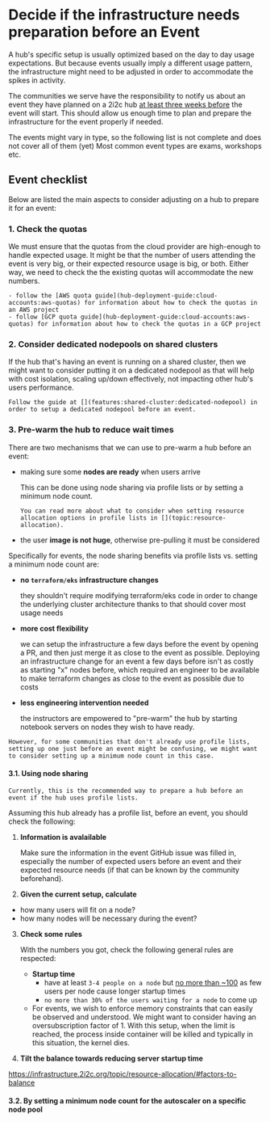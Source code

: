 # Decide if the infrastructure needs preparation before an Event

A hub's specific setup is usually optimized based on the day to day usage expectations. But because events usually imply a different usage pattern, the infrastructure might need to be adjusted in order to accommodate the spikes in activity.

The communities we serve have the responsibility to notify us about an event they have planned on a 2i2c hub [at least three weeks before](https://docs.2i2c.org/community/events/#notify-the-2i2c-team-about-the-event) the event will start. This should allow us enough time to plan and prepare the infrastructure for the event properly if needed.

The events might vary in type, so the following list is not complete and does not cover all of them (yet) Most common event types are exams, workshops etc.

## Event checklist

Below are listed the main aspects to consider adjusting on a hub to prepare it for an event:

### 1. Check the quotas

We must ensure that the quotas from the cloud provider are high-enough to handle expected usage. It might be that the number of users attending the event is very big, or their expected resource usage is big, or both. Either way, we need to check the the existing quotas will accommodate the new numbers.

```{tip}
- follow the [AWS quota guide](hub-deployment-guide:cloud-accounts:aws-quotas) for information about how to check the quotas in an AWS project
- follow [GCP quota guide](hub-deployment-guide:cloud-accounts:aws-quotas) for information about how to check the quotas in a GCP project
```

### 2. Consider dedicated nodepools on shared clusters

If the hub that's having an event is running on a shared cluster, then we might want to consider putting it on a dedicated nodepool as that will help with cost isolation, scaling up/down effectively, not impacting other hub's users performance.

```{tip}
Follow the guide at [](features:shared-cluster:dedicated-nodepool) in order to setup a dedicated nodepool before an event.
```

### 3. Pre-warm the hub to reduce wait times

There are two mechanisms that we can use to pre-warm a hub before an event:
  - making sure some **nodes are ready** when users arrive

    This can be done using node sharing via profile lists or by setting a minimum node count.
    ```{note}
    You can read more about what to consider when setting resource allocation options in profile lists in [](topic:resource-allocation).
    ```

  - the user **image is not huge**, otherwise pre-pulling it must be considered


Specifically for events, the node sharing benefits via profile lists vs. setting a minimum node count are:

  - **no `terraform/eks` infrastructure changes**

    they shouldn't require modifying terraform/eks code in order to change the underlying cluster architecture thanks to [](topic:cluster-design:instance-type) that should cover most usage needs

  - **more cost flexibility**

    we can setup the infrastructure a few days before the event by opening a PR, and then just merge it as close to the event as possible. Deploying an infrastructure change for an event a few days before isn't as costly as starting "x" nodes before, which required an engineer to be available to make terraform changes as close to the event as possible due to costs

  - **less engineering intervention needed**

    the instructors are empowered to "pre-warm" the hub by starting notebook servers on nodes they wish to have ready.

```{warning}
However, for some communities that don't already use profile lists, setting up one just before an event might be confusing, we might want to consider setting up a minimum node count in this case.
```

#### 3.1. Using node sharing

```{important}
Currently, this is the recommended way to prepare a hub before an event if the hub uses profile lists.
```

Assuming this hub already has a profile list, before an event, you should check the following:

1. **Information is avalailable**

    Make sure the information in the event GitHub issue was filled in, especially the number of expected users before an event and their expected resource needs (if that can be known by the community beforehand).

2. **Given the current setup, calculate**

  - how many users will fit on a node?
  - how many nodes will be necessary during the event?

3. **Check some rules**

    With the numbers you got, check the following general rules are respected:

    - **Startup time**
      - have at least `3-4 people on a node` but [no more than ~100]( https://kubernetes.io/docs/setup/best-practices/cluster-large/#:~:text=No%20more%20than%20110%20pods,more%20than%20300%2C000%20total%20containers) as few users per node cause longer startup times
      - `no more than 30% of the users waiting for a node` to come up
    - For events, we wish to enforce memory constraints that can easily be observed and understood. We might want to consider having an oversubscription factor of 1.
       With this setup, when the limit is reached, the process inside container will be killed and typically in this situation, the kernel dies.


3. **Tilt the balance towards reducing server startup time**

https://infrastructure.2i2c.org/topic/resource-allocation/#factors-to-balance

#### 3.2. By setting a minimum node count for the autoscaler on a specific node pool


